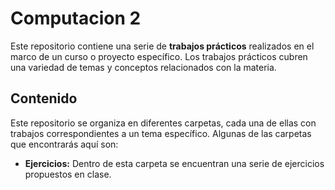 # Computacion 2

Este repositorio contiene una serie de **trabajos prácticos** realizados en el marco de un curso o proyecto específico. Los trabajos prácticos cubren una variedad de temas y conceptos relacionados con la materia.

## Contenido
Este repositorio se organiza en diferentes carpetas, cada una de ellas con trabajos correspondientes a un tema específico. Algunas de las carpetas que encontrarás aquí son:

- **Ejercicios:** Dentro de esta carpeta se encuentran una serie de ejercicios propuestos en clase.